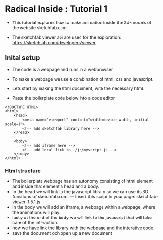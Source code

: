 # Radical Inside : Tutorial 1 

- This tutorial explores how to make animation inside the 3d-models of the website sketchfab.com.

- The sketchfab viewer api are used for the exploration: https://sketchfab.com/developers/viewer 

## Inital setup
- The code is a webpage and runs in a webbrowser 
- To make a webpage we use a combination of html, css and javascript.

- Lets start by making the html document, with the necessary html.
- Paste the boilerplate code below into a code editor

```
<!DOCTYPE HTML>
<html>
    <head>
        <meta name="viewport" content="width=device-width, initial-scale=1">
        <!-- add sketchfab library here -->
    </head>

    <body>
        <!-- add iframe here -->
        <!-- add local link to ./js/myscript.js -->
    </body>
</html>
```


### Html structure
- The boilerplate webpage has an autonomy consisting of html element and inside that element a head and a body.
- In the head we will link to the javascript library so we can use its 3D functions of sketchfab.com.
-- Insert this script in your page: sketchfab-viewer-1.5.1.js
- in the body we will add an iframe, a webpage within a webpage, where the animations will play.
- lastly at the end of the body we will link to the javascript that will take care of the interaction.
- now we have link the library with the webpage and the interative code.
- save the document och open up a new document

